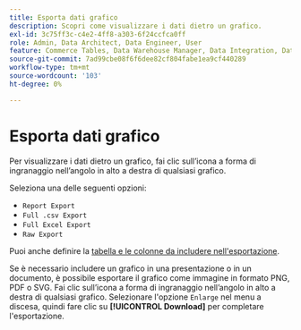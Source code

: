 ```yaml
---
title: Esporta dati grafico
description: Scopri come visualizzare i dati dietro un grafico.
exl-id: 3c75ff3c-c4e2-4ff8-a303-6f24ccfca0ff
role: Admin, Data Architect, Data Engineer, User
feature: Commerce Tables, Data Warehouse Manager, Data Integration, Data Import/Export
source-git-commit: 7ad99cbe08f6f6dee82cf804fabe1ea9cf440289
workflow-type: tm+mt
source-wordcount: '103'
ht-degree: 0%

---
```


# Esporta dati grafico

Per visualizzare i dati dietro un grafico, fai clic sull’icona a forma di ingranaggio nell’angolo in alto a destra di qualsiasi grafico.

Seleziona una delle seguenti opzioni:

- `Report Export`
- `Full .csv Export`
- `Full Excel Export`
- `Raw Export`

Puoi anche definire la [tabella e le colonne da includere nell&#39;esportazione](../../tutorials/export-raw-data.md).

Se è necessario includere un grafico in una presentazione o in un documento, è possibile esportare il grafico come immagine in formato PNG, PDF o SVG. Fai clic sull’icona a forma di ingranaggio nell’angolo in alto a destra di qualsiasi grafico. Selezionare l&#39;opzione `Enlarge` nel menu a discesa, quindi fare clic su **[!UICONTROL Download]** per completare l&#39;esportazione.
